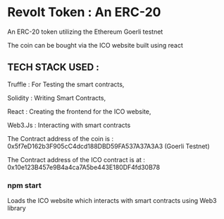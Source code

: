 # Revolt Token : An ERC-20

An ERC-20 token utilizing the Ethereum Goerli testnet

The coin can be bought via the ICO website built using react

## TECH STACK USED : 
 Truffle : For Testing the smart contracts,

Solidity : Writing Smart Contracts,

React : Creating the frontend for the ICO website,                  

Web3.Js : Interacting with smart contracts

The Contract address of the coin is  : 0x5f7eD162b3F905cC4dcd188DBD59FA537A37A3A3
(Goerli Testnet)

The Contract address of the ICO contract is at : 0x10e123B457e9B4a4ca7A5be443E180DF4fd30B78


### npm start

Loads the ICO website which interacts with smart contracts using Web3 library 

